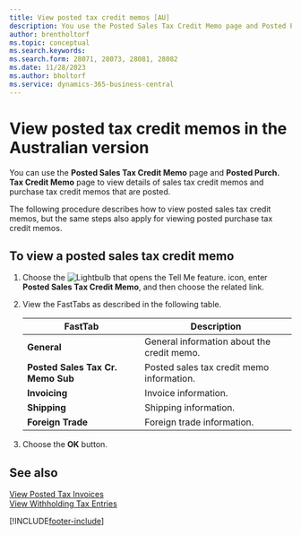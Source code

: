 ```yaml
---
title: View posted tax credit memos [AU]
description: You use the Posted Sales Tax Credit Memo page and Posted Purch. Tax Credit Memo page to view details of sales tax credit memos and purchase tax credit memos.
author: brentholtorf
ms.topic: conceptual
ms.search.keywords:
ms.search.form: 28071, 28073, 28081, 28082
ms.date: 11/28/2023
ms.author: bholtorf
ms.service: dynamics-365-business-central
---
```


# View posted tax credit memos in the Australian version

You can use the **Posted Sales Tax Credit Memo** page and **Posted Purch. Tax Credit Memo** page to view details of sales tax credit memos and purchase tax credit memos that are posted.  

The following procedure describes how to view posted sales tax credit memos, but the same steps also apply for viewing posted purchase tax credit memos.  

## To view a posted sales tax credit memo  

1.  Choose the ![Lightbulb that opens the Tell Me feature.](../../media/ui-search/search_small.png "Tell me what you want to do") icon, enter **Posted Sales Tax Credit Memo**, and then choose the related link.  
2.  View the FastTabs as described in the following table.  

    |FastTab|Description|  
    |-------------|---------------------------------------|  
    |**General**|General information about the credit memo.|  
    |**Posted Sales Tax Cr. Memo Sub**|Posted sales tax credit memo information.|  
    |**Invoicing**|Invoice information.|  
    |**Shipping**|Shipping information.|  
    |**Foreign Trade**|Foreign trade information.|  

3.  Choose the **OK** button.  

## See also  
 [View Posted Tax Invoices](how-to-view-posted-tax-invoices.md)   
 [View Withholding Tax Entries](how-to-view-withholding-tax-entries.md)


[!INCLUDE[footer-include](../../includes/footer-banner.md)]